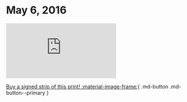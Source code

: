 # May 6, 2016

![](https://www.achewood.com/comic.php?date=05062016)

[Buy a signed strip of this print! :material-image-frame:](https://achewood-holiday-pop-up.myshopify.com/products/strip#05062016){ .md-button .md-button--primary }
